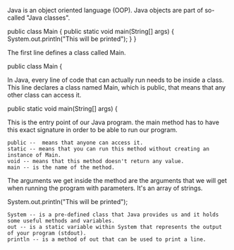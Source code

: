 Java is an object oriented language (OOP). 
Java objects are part of so-called "Java classes".

public class Main {
public static void main(String[] args) {
System.out.println("This will be printed");
}
}

The first line defines a class called Main.

public class Main {

In Java, every line of code that can actually run needs to be inside a class. 
This line declares a class named Main, which is public, that means that any other class can access it. 

public static void main(String[] args) {

This is the entry point of our Java program. the main method has to have this exact signature in order to be able to run our program.

    public --  means that anyone can access it.
    static -- means that you can run this method without creating an instance of Main.
    void -- means that this method doesn't return any value.
    main -- is the name of the method.

The arguments we get inside the method are the arguments that we will get when running the program with parameters. 
It's an array of strings.

System.out.println("This will be printed");

    System -- is a pre-defined class that Java provides us and it holds some useful methods and variables.
    out -- is a static variable within System that represents the output of your program (stdout).
    println -- is a method of out that can be used to print a line.
